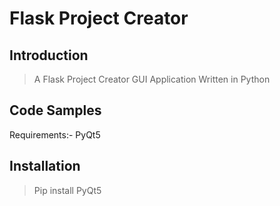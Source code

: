 # Flask Project Creator

## Introduction

> A Flask Project Creator GUI Application Written in Python 

## Code Samples

Requirements:- PyQt5

## Installation

>Pip install PyQt5 
  
